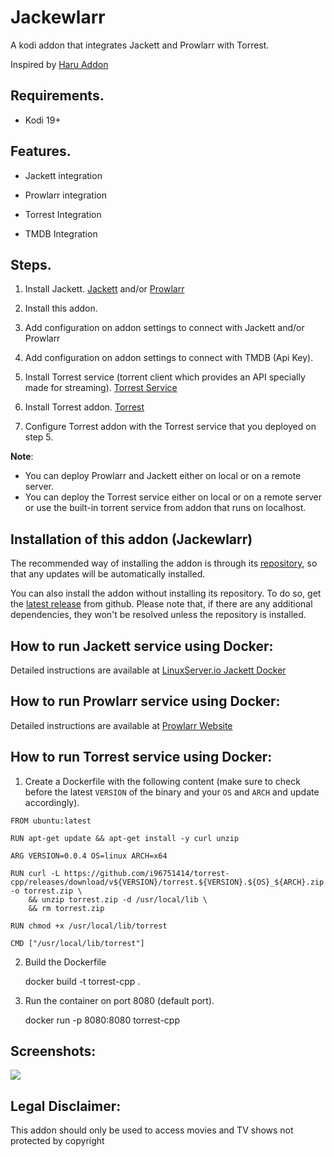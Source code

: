 
# Jackewlarr

A kodi addon that integrates Jackett and Prowlarr with Torrest. 

Inspired by [Haru Addon](https://github.com/pikdum/plugin.video.haru)

## Requirements.

- Kodi 19+

## Features.

- Jackett integration

- Prowlarr integration

- Torrest Integration

- TMDB Integration

## Steps.

1. Install Jackett. [Jackett](https://github.com/Jackett/Jackett) and/or [Prowlarr](https://github.com/Prowlarr/Prowlarr)

2. Install this addon.

3. Add configuration on addon settings to connect with Jackett and/or Prowlarr

4. Add configuration on addon settings to connect with TMDB (Api Key).

5. Install Torrest service (torrent client which provides an API specially made for streaming). [Torrest Service](https://github.com/i96751414/torrest-cpp)

6. Install Torrest addon. [Torrest](https://github.com/i96751414/plugin.video.torrest)

7. Configure Torrest addon with the Torrest service that you deployed on step 5.


**Note**:

- You can deploy Prowlarr and Jackett either on local or on a remote server.
- You can deploy the Torrest service either on local or on a remote server or use the built-in torrent service from addon that runs on localhost.

## Installation of this addon (Jackewlarr)

The recommended way of installing the addon is through its [repository](https://github.com/Sam-Max/repository.jackewlarr), so that any updates will be automatically installed.

You can also install the addon without installing its repository. To do so, get the [latest release](https://github.com/Sam-Max/plugin.video.jackewlarr/releases/download/v0.0.4/plugin.video.jackewlarr-0.0.4.zip) from github. Please note that, if there are any additional dependencies, they won't be resolved unless the repository is installed.

## How to run Jackett service using Docker:

Detailed instructions are available at [LinuxServer.io Jackett Docker](https://hub.docker.com/r/linuxserver/jackett/) 


## How to run Prowlarr service using Docker:

Detailed instructions are available at [Prowlarr Website](https://prowlarr.com/#downloads-v3-docker) 


## How to run Torrest service using Docker:

1. Create a Dockerfile with the following content (make sure to check before the latest `VERSION` of the binary and your `OS` and `ARCH` and update accordingly).

```
FROM ubuntu:latest

RUN apt-get update && apt-get install -y curl unzip

ARG VERSION=0.0.4 OS=linux ARCH=x64

RUN curl -L https://github.com/i96751414/torrest-cpp/releases/download/v${VERSION}/torrest.${VERSION}.${OS}_${ARCH}.zip -o torrest.zip \
    && unzip torrest.zip -d /usr/local/lib \
    && rm torrest.zip

RUN chmod +x /usr/local/lib/torrest

CMD ["/usr/local/lib/torrest"]
```

2. Build the Dockerfile

    docker build -t torrest-cpp .

3. Run the container on port 8080 (default port).
    
    docker run -p 8080:8080 torrest-cpp

## Screenshots:

![](https://raw.githubusercontent.com/Sam-Max/plugin.video.jackewlarr/master/resources/screenshots/jackewlarr.png)

## Legal Disclaimer:

This addon should only be used to access movies and TV shows not protected by copyright

